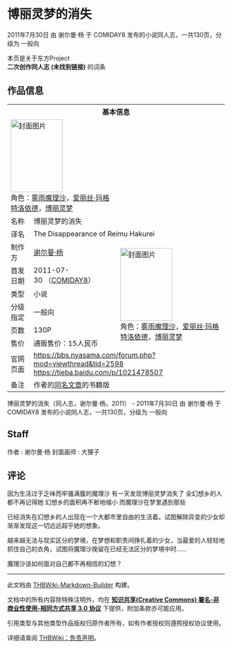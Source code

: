 # 博丽灵梦的消失

<!-- source html: G:\repos\THBWiki-Markdown-Builder\THBWikiMarkdown\Temp\main\0\0c\ns0%3A%E5%8D%9A%E4%B8%BD%E7%81%B5%E6%A2%A6%E7%9A%84%E6%B6%88%E5%A4%B1.html -->

2011年7月30日 由 谢尔曼·杨 于 COMIDAY8 发布的小说同人志，一共130页，分级为 一般向

本页是关于东方Project  
 **二次创作同人志 (未找到链接)** 的词条

## 作品信息

<table><tbody><tr><th colspan="3">基本信息</th></tr><tr><td class="cover-artwork-mobile" colspan="2"><a href="./文件-博丽灵梦的消失封面.jpg.md" class="image" title="封面图片"><img alt="封面图片" src="https://upload.thwiki.cc/thumb/3/30/%E5%8D%9A%E4%B8%BD%E7%81%B5%E6%A2%A6%E7%9A%84%E6%B6%88%E5%A4%B1%E5%B0%81%E9%9D%A2.jpg/120px-%E5%8D%9A%E4%B8%BD%E7%81%B5%E6%A2%A6%E7%9A%84%E6%B6%88%E5%A4%B1%E5%B0%81%E9%9D%A2.jpg" decoding="async" loading="lazy" width="120" height="168" srcset="https://upload.thwiki.cc/thumb/3/30/%E5%8D%9A%E4%B8%BD%E7%81%B5%E6%A2%A6%E7%9A%84%E6%B6%88%E5%A4%B1%E5%B0%81%E9%9D%A2.jpg/180px-%E5%8D%9A%E4%B8%BD%E7%81%B5%E6%A2%A6%E7%9A%84%E6%B6%88%E5%A4%B1%E5%B0%81%E9%9D%A2.jpg 1.5x, https://upload.thwiki.cc/thumb/3/30/%E5%8D%9A%E4%B8%BD%E7%81%B5%E6%A2%A6%E7%9A%84%E6%B6%88%E5%A4%B1%E5%B0%81%E9%9D%A2.jpg/241px-%E5%8D%9A%E4%B8%BD%E7%81%B5%E6%A2%A6%E7%9A%84%E6%B6%88%E5%A4%B1%E5%B0%81%E9%9D%A2.jpg 2x" data-file-width="377" data-file-height="526"></a><div class="cover-char">角色：<a href="./雾雨魔理沙.md" title="雾雨魔理沙">雾雨魔理沙</a>，<a href="./爱丽丝·玛格特洛依德.md" title="爱丽丝·玛格特洛依德">爱丽丝·玛格特洛依德</a>，<a href="./博丽灵梦.md" title="博丽灵梦">博丽灵梦</a></div></td>
</tr><tr><td class="label">名称</td><td colspan="2"> 博丽灵梦的消失 </td></tr><tr><td class="label">译名</td><td colspan="2"> The Disappearance of Reimu Hakurei </td></tr><tr><td class="label">制作方</td><td><a href="/index.php?title=%E8%B0%A2%E5%B0%94%E6%9B%BC%C2%B7%E6%9D%A8&amp;action=edit&amp;redlink=1" class="new" title="谢尔曼·杨（页面不存在）">谢尔曼·杨</a></td><td class="cover-artwork" rowspan="6" style="min-width:168px;"><a href="./文件-博丽灵梦的消失封面.jpg.md" class="image" title="封面图片"><img alt="封面图片" src="https://upload.thwiki.cc/thumb/3/30/%E5%8D%9A%E4%B8%BD%E7%81%B5%E6%A2%A6%E7%9A%84%E6%B6%88%E5%A4%B1%E5%B0%81%E9%9D%A2.jpg/120px-%E5%8D%9A%E4%B8%BD%E7%81%B5%E6%A2%A6%E7%9A%84%E6%B6%88%E5%A4%B1%E5%B0%81%E9%9D%A2.jpg" decoding="async" loading="lazy" width="120" height="168" srcset="https://upload.thwiki.cc/thumb/3/30/%E5%8D%9A%E4%B8%BD%E7%81%B5%E6%A2%A6%E7%9A%84%E6%B6%88%E5%A4%B1%E5%B0%81%E9%9D%A2.jpg/180px-%E5%8D%9A%E4%B8%BD%E7%81%B5%E6%A2%A6%E7%9A%84%E6%B6%88%E5%A4%B1%E5%B0%81%E9%9D%A2.jpg 1.5x, https://upload.thwiki.cc/thumb/3/30/%E5%8D%9A%E4%B8%BD%E7%81%B5%E6%A2%A6%E7%9A%84%E6%B6%88%E5%A4%B1%E5%B0%81%E9%9D%A2.jpg/241px-%E5%8D%9A%E4%B8%BD%E7%81%B5%E6%A2%A6%E7%9A%84%E6%B6%88%E5%A4%B1%E5%B0%81%E9%9D%A2.jpg 2x" data-file-width="377" data-file-height="526"></a><div class="cover-char">角色：<a href="./雾雨魔理沙.md" title="雾雨魔理沙">雾雨魔理沙</a>，<a href="./爱丽丝·玛格特洛依德.md" title="爱丽丝·玛格特洛依德">爱丽丝·玛格特洛依德</a>，<a href="./博丽灵梦.md" title="博丽灵梦">博丽灵梦</a></div></td>
</tr><tr><td class="label">首发日期</td><td>2011-07-30&#160;（<a href="/展会作品列表?e=COMIDAY%238">COMIDAY8</a>）</td></tr><tr><td class="label">类型</td><td>小说</td></tr><tr><td class="label">分级指定</td><td>一般向</td></tr><tr><td class="label">页数</td><td>130P</td></tr><tr><td class="label">售价</td><td>通贩售价：15人民币</td></tr>
<tr><td class="label">官网页面</td><td colspan="2"><a rel="nofollow" class="external free" href="https://bbs.nyasama.com/forum.php?mod=viewthread&amp;tid=2598">https://bbs.nyasama.com/forum.php?mod=viewthread&amp;tid=2598</a><br><a rel="nofollow" class="external free" href="https://tieba.baidu.com/p/1021478507">https://tieba.baidu.com/p/1021478507</a></td></tr><tr><td class="label">备注</td><td colspan="2">作者的<a rel="nofollow" class="external text" href="https://bbs.nyasama.com/forum.php?mod=viewthread&amp;tid=999">同名文章</a>的书籍版</td></tr></tbody></table>

博丽灵梦的消失（同人志，谢尔曼·杨，2011） - 2011年7月30日 由 谢尔曼·杨 于 COMIDAY8 发布的小说同人志，一共130页，分级为 一般向

## Staff
作者
: 谢尔曼·杨
封面画师
: 大狸子


## 评论

  
因为生活过于乏味而牢骚满腹的魔理沙 有一天发现博丽灵梦消失了 全幻想乡的人都不再记得她 幻想乡的面积再不断地缩小 而魔理沙在梦里遇到那些  

已经消失在幻想乡的人出现在一个大都市里自由的生活着。试图解除异变的少女却渐渐发现这一切远远超乎她的想象。  

越来越无法与现实区分的梦境，在梦想和职责间挣扎着的少女，当最爱的人轻轻地抓住自己的衣角，试图将魔理沙挽留在已经无法区分的梦境中时……  

魔理沙该如何面对自己都不再相信的幻想？
  


  
  

  





---

此文档由 [THBWiki-Markdown-Builder](https://github.com/Delsin-Yu/THBWiki-Markdown-Builder) 构建。

文档中的所有内容除特殊注明外，均在 [**知识共享(Creative Commons) 署名-非商业性使用-相同方式共享 3.0 协议**](https://creativecommons.org/licenses/by-sa/3.0/deed.zh-hans) 下提供，附加条款亦可能应用。

引用类型与其他类型作品版权归原作者所有，如有作者授权则遵照授权协议使用。

详细请查阅 [THBWiki：免责声明](https://thbwiki.cc/THBWiki:%E5%85%8D%E8%B4%A3%E5%A3%B0%E6%98%8E)。

